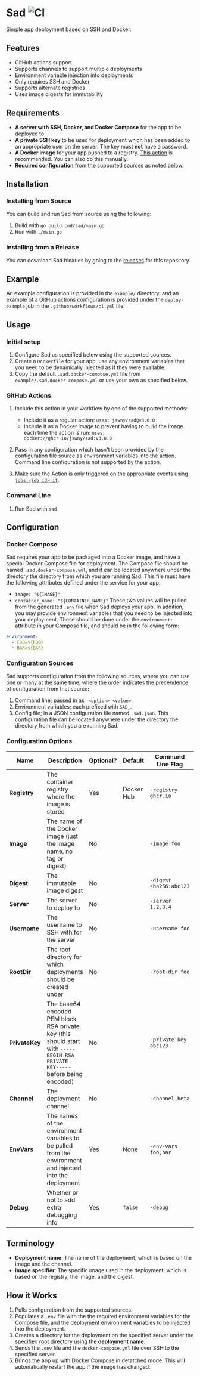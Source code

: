 # Sad ![CI](https://github.com/jswny/sad/workflows/CI/badge.svg)

Simple app deployment based on SSH and Docker.

## Features

- GitHub actions support
- Supports channels to support multiple deployments
- Environment variable injection into deployments
- Only requires SSH and Docker
- Supports alternate registries
- Uses image digests for immutability

## Requirements

- **A server with SSH, Docker, and Docker Compose** for the app to be deployed to
- **A private SSH key** to be used for deployment which has been added to an appropriate user on the server. The key must **not** have a password.
- **A Docker image** for your app pushed to a registry. [This action](https://github.com/marketplace/actions/build-and-push-docker-images) is recommended. You can also do this manually.
- **Required configuration** from the supported sources as noted below.

## Installation

### Installing from Source

You can build and run Sad from source using the following:

1. Build with `go build cmd/sad/main.go`
2. Run with `./main.go`

### Installing from a Release

You can download Sad binaries by going to the [releases](https://github.com/jswny/sad/releases) for this repository.

## Example

An example configuration is provided in the `example/` directory, and an example of a GitHub actions configuration is provided under the `deploy-example` job in the `.github/workflows/ci.yml` file.

## Usage

### Initial setup

1. Configure Sad as specified below using the supported sources.
2. Create a `Dockerfile` for your app, use any environment variables that you need to be dynamically injected as if they were available.
3. Copy the default `.sad.docker-compose.yml` file from `example/.sad.docker-compose.yml` or use your own as specified below.

### GitHub Actions

1. Include this action in your workflow by one of the supported methods:

   - Include it as a regular action: `uses: jswny/sad@v3.0.0`
   - Include it as a Docker image to prevent having to build the image each time the action is run: `uses: docker://ghcr.io/jswny/sad:v3.0.0`

2. Pass in any configuration which hasn't been provided by the configuration file source as environment variables into the action. Command line configuration is not supported by the action.
3. Make sure the Action is only triggered on the appropriate events using [`jobs.<job_id>.if`](https://docs.github.com/en/actions/reference/workflow-syntax-for-github-actions#jobsjob_idif).

### Command Line

1. Run Sad with `sad`

## Configuration

### Docker Compose

Sad requires your app to be packaged into a Docker image, and have a special Docker Compose file for deployment. The Compose file should be named `.sad.docker-compose.yml`, and it can be located anywhere under the directory the directory from which you are running Sad. This file must have the following attributes defined under the service for your app:

- `image: "${IMAGE}"`
- `container_name: "${CONTAINER_NAME}"`
  These two values will be pulled from the generated `.env` file when Sad deploys your app. In addition, you may provide environment variables that you need to be injected into your deployment. These should be done under the `environment:` attribute in your Compose file, and should be in the following form:

```yml
environment:
  - FOO=${FOO}
  - BAR=${BAR}
```

### Configuration Sources

Sad supports configuration from the following sources, where you can use one or many at the same time, where the order indicates the precendence of configuration from that source:

1. Command line; passed in as `-<option> <value>`.
2. Environment variables; each prefixed with `SAD_`.
3. Config file; in a JSON configuration file named `.sad.json`. This configuration file can be located anywhere under the directory the directory from which you are running Sad.

### Configuration Options

| Name           | Description                                                                                                                  | Optional? | Default    | Command Line Flag       | Environment Variable     | JSON Config File Entry      |
| -------------- | ---------------------------------------------------------------------------------------------------------------------------- | --------- | ---------- | ----------------------- | ------------------------ | --------------------------- |
| **Registry**   | The container registry where the image is stored                                                                             | Yes       | Docker Hub | `-registry ghcr.io`     | `SAD_REGISTRY=ghcr.io`   | `"registry": "ghcr.io"`     |
| **Image**      | The name of the Docker image (just the image name, no tag or digest)                                                         | No        |            | `-image foo`            | `SAD_IMAGE=foo`          | `"image": "foo"`            |
| **Digest**     | The immutable image digest                                                                                                   | No        |            | `-digest sha256:abc123` | `SAD_DIGEST=`            | `"digest"`                  |
| **Server**     | The server to deploy to                                                                                                      | No        |            | `-server 1.2.3.4`       | `SAD_SERVER=1.2.3.4`     | `"server": "1.2.3.4"`       |
| **Username**   | The username to SSH with for the server                                                                                      | No        |            | `-username foo`         | `SAD_USERNAME=FOO`       | `"username": "foo"`         |
| **RootDir**    | The root directory for which deployments should be created under                                                             | No        |            | `-root-dir foo`         | `SAD_ROOT_DIR=/srv`      | `"rootDir": "/srv"`         |
| **PrivateKey** | The base64 encoded PEM block RSA private key (this should start with `-----BEGIN RSA PRIVATE KEY-----` before being encoded) | No        |            | `-private-key abc123`   | `SAD_PRIVATE_KEY=abc123` | `"privateKey": "abc123"`    |
| **Channel**    | The deployment channel                                                                                                       | No        |            | `-channel beta`         | `SAD_CHANNEL=beta`       | `"channel": "beta"`         |
| **EnvVars**    | The names of the environment variables to be pulled from the environment and injected into the deployment                    | Yes       | None       | `-env-vars foo,bar`     | `SAD_ENV_VARS=foo,bar`   | `"envVars": ["foo", "bar"]` |
| **Debug**      | Whether or not to add extra debugging info                                                                                   | Yes       | `false`    | `-debug`                | `SAD_DEBUG=true`         | `"debug": true`             |

## Terminology

- **Deployment name**: The name of the deployment, which is based on the image and the channel.
- **Image specifier**: The specific image used in the deployment, which is based on the registry, the image, and the digest.

## How it Works

1. Pulls configuration from the supported sources.
2. Populates a `.env` file with the the required environment variables for the Compose file, and the deployment environment variables to be injected into the deployment.
3. Creates a directory for the deployment on the specified server under the specified root directory using the **deployment name**.
4. Sends the `.env` file and the `docker-compose.yml` file over SSH to the specified server.
5. Brings the app up with Docker Compose in detatched mode. This will automatically restart the app if the image has changed.

